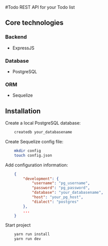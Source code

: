 #Todo
REST API for your Todo list

## Core technologies
### Backend
* ExpressJS
### Database
* PostgreSQL
### ORM
* Sequelize

## Installation
Create a local PostgreSQL database:
```bash
	createdb your_databasename
```
Create Sequelize config file:
```bash
	mkdir config
	touch config.json
```
Add configuration information:
```json
	{
		"development": {
			"username": "pg_username",
			"password": "pg_password",
			"database": "your_databasename",
			"host": "your_pg_host",
			"dialect": "postgres"
		},
		...
	}
```
Start project
```bash
	yarn run install
	yarn run dev
```